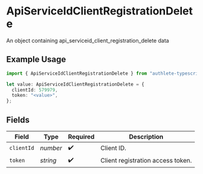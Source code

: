 # ApiServiceIdClientRegistrationDelete

An object containing api_serviceid_client_registration_delete data

## Example Usage

```typescript
import { ApiServiceIdClientRegistrationDelete } from "authlete-typescript-sdk/models";

let value: ApiServiceIdClientRegistrationDelete = {
  clientId: 579979,
  token: "<value>",
};
```

## Fields

| Field                              | Type                               | Required                           | Description                        |
| ---------------------------------- | ---------------------------------- | ---------------------------------- | ---------------------------------- |
| `clientId`                         | *number*                           | :heavy_check_mark:                 | Client ID.<br/>                    |
| `token`                            | *string*                           | :heavy_check_mark:                 | Client registration access token.<br/> |